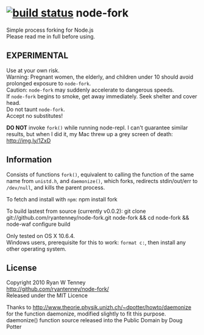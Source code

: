 [![build status](https://secure.travis-ci.org/ryantenney/node-fork.png)](http://travis-ci.org/ryantenney/node-fork)
node-fork
=========

Simple process forking for Node.js  
Please read me in full before using.

EXPERIMENTAL
------------
Use at your own risk.  
Warning: Pregnant women, the elderly, and children under 10 should avoid prolonged exposure to `node-fork`.  
Caution: `node-fork` may suddenly accelerate to dangerous speeds.  
If `node-fork` begins to smoke, get away immediately. Seek shelter and cover head.  
Do not taunt `node-fork`.  
Accept no substitutes!

**DO NOT** invoke `fork()` while running node-repl. I can't guarantee similar results, but when I did it, my Mac threw up a grey screen of death: <http://img.ly/1ZxD>

Information
-----------
Consists of functions `fork()`, equivalent to calling the function of the same name from `unistd.h`, and `daemonize()`, which forks, redirects stdin/out/err to `/dev/null`, and kills the parent process.

To fetch and install with `npm`:
    npm install fork

To build lastest from source (currently v0.0.2):
    git clone git://github.com/ryantenney/node-fork.git node-fork && cd node-fork && node-waf configure build

Only tested on OS X 10.6.4.  
Windows users, prerequisite for this to work: `format c:`, then install any other operating system.

License
-------
Copyright 2010 Ryan W Tenney  
<http://github.com/ryantenney/node-fork/>  
Released under the MIT Licence  

Thanks to <http://www.theorie.physik.unizh.ch/~dpotter/howto/daemonize>  
for the function daemonize, modified slightly to fit this purpose.  
daemonize() function source released into the Public Domain by Doug Potter  